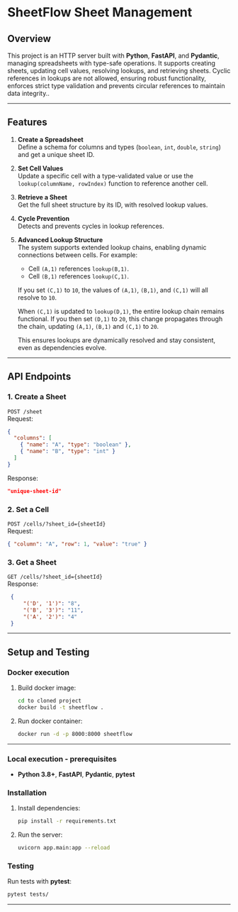 
# SheetFlow Sheet Management

## Overview

This project is an HTTP server built with **Python**, **FastAPI**, and **Pydantic**, managing spreadsheets with type-safe operations. 
It supports creating sheets, updating cell values, resolving lookups, and retrieving sheets. Cyclic references in lookups are not allowed, ensuring robust functionality, enforces strict type validation and prevents circular references to maintain data integrity..

---

## Features

1. **Create a Spreadsheet**  
   Define a schema for columns and types (`boolean`, `int`, `double`, `string`) and get a unique sheet ID.

2. **Set Cell Values**  
   Update a specific cell with a type-validated value or use the `lookup(columnName, rowIndex)` function to reference another cell.

3. **Retrieve a Sheet**  
   Get the full sheet structure by its ID, with resolved lookup values.

4. **Cycle Prevention**  
   Detects and prevents cycles in lookup references.

5. **Advanced Lookup Structure**  
   The system supports extended lookup chains, enabling dynamic connections between cells. For example:

   - Cell `(A,1)` references `lookup(B,1)`.
   - Cell `(B,1)` references `lookup(C,1)`.

   If you set `(C,1)` to `10`, the values of `(A,1)`, `(B,1)`, and `(C,1)` will all resolve to `10`.

   When `(C,1)` is updated to `lookup(D,1)`, the entire lookup chain remains functional. If you then set `(D,1)` to `20`, this change propagates through the chain, updating `(A,1)`, `(B,1)` and `(C,1)` to `20`.

   This ensures lookups are dynamically resolved and stay consistent, even as dependencies evolve.
---

## API Endpoints

### 1. **Create a Sheet**
`POST /sheet`  
Request:
   ```json
   {
     "columns": [
       { "name": "A", "type": "boolean" },
       { "name": "B", "type": "int" }
     ]
   }
   ```
Response:
   ```json
   "unique-sheet-id"
   ```

### 2. **Set a Cell**
`POST /cells/?sheet_id={sheetId}`  
Request:
   ```json
   { "column": "A", "row": 1, "value": "true" }
   ```

### 3. **Get a Sheet**
`GET /cells/?sheet_id={sheetId}`  
Response:
   ```json
    { 
        "('D', '1')": "8",
        "('B', '3')": "11",
        "('A', '2')": "4"
    }
   ```

---

## Setup and Testing

### Docker execution
1. Build docker image:
   ```bash
   cd to cloned project
   docker build -t sheetflow .
   ```
2. Run docker container:
   ```bash
   docker run -d -p 8000:8000 sheetflow 
   ```
---
### Local execution - prerequisites
- **Python 3.8+**, **FastAPI**, **Pydantic**, **pytest**

### Installation
1. Install dependencies:
   ```bash
   pip install -r requirements.txt
   ```
2. Run the server:
   ```bash
   uvicorn app.main:app --reload
   ```

### Testing
Run tests with **pytest**:
```bash
pytest tests/
```

---
